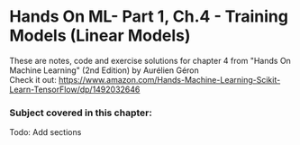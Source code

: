 # Hands On ML- Part 1, Ch.4 - Training Models (Linear Models)

These are notes, code and exercise solutions for chapter 4 from "Hands On Machine Learning" (2nd Edition) by Aurélien Géron
<br>
Check it out: https://www.amazon.com/Hands-Machine-Learning-Scikit-Learn-TensorFlow/dp/1492032646

<h3>Subject covered in this chapter:</h3>
Todo: Add sections
